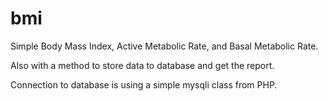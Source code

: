 bmi
===

Simple Body Mass Index, Active Metabolic Rate, and Basal Metabolic Rate.

Also with a method to store data to database and get the report.

Connection to database is using a simple mysqli class from PHP.

